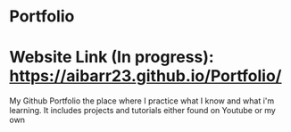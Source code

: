 # Portfolio
# Website Link (In progress): https://aibarr23.github.io/Portfolio/
My Github Portfolio the place where I practice what I know and what i'm learning.
It includes projects and tutorials either found on Youtube or my own
